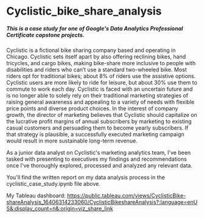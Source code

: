 # Cyclistic_bike_share_analysis

##### This is a case study for one of Google's Data Analytics Professional Certificate capstone projects.

Cyclistic is a fictional bike sharing company based and operating in Chicago. Cyclistic sets itself apart by also offering reclining bikes, hand tricycles, and cargo bikes, making bike-share more inclusive to people with disabilities and riders who can’t use a standard two-wheeled bike. Most riders opt for traditional bikes; about 8% of riders use the assistive options. Cyclistic users are more likely to ride for leisure, but about 30% use them to commute to work each day. Cyclistic is faced with an uncertain future and is no longer able to solely rely on their traditional marketing strategies of raising general awareness and appealing to a variety of needs with flexible price points and diverse product choices. In the interest of company growth, the director of marketing believes that Cyclistic should capitalize on the lucrative profit margins of annual subscribers by marketing to existing casual customers and persuading them to become yearly subscribers. If that strategy is plausible, a successfully executed marketing campaign would result in more sustainable long-term revenue.

As a junior data analyst on Cyclistic's marketing analytics team, I've been tasked with presenting to executives my findings and recommendations once I've thoroughly explored, processed and analyzed any relevant data.

You'll find the written report on my data analysis process in the cyclistic_case_study.ipynb file above.

My Tableau dashboard: https://public.tableau.com/views/CyclisticBike-shareAnalysis_16406314233060/CyclisticBikeshareAnalysis?:language=enUS&:display_count=n&:origin=viz_share_link
